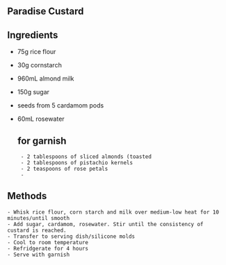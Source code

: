 ## Paradise Custard

## Ingredients
 - 75g rice flour
 - 30g cornstarch
 - 960mL almond milk
 - 150g sugar
 - seeds from 5 cardamom pods
 - 60mL rosewater
 
	## for garnish
		- 2 tablespoons of sliced almonds (toasted
		- 2 tablespoons of pistachio kernels
		- 2 teaspoons of rose petals
		-

## Methods
	- Whisk rice flour, corn starch and milk over medium-low heat for 10 minutes/until smooth
	- Add sugar, cardamom, rosewater. Stir until the consistency of custard is reached.
	- Transfer to serving dish/silicone molds
	- Cool to room temperature
	- Refridgerate for 4 hours 
	- Serve with garnish
